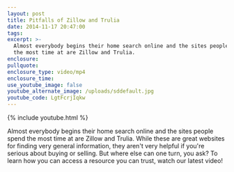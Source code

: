 ```yaml
---
layout: post
title: Pitfalls of Zillow and Trulia
date: 2014-11-17 20:47:00
tags:
excerpt: >-
  Almost everybody begins their home search online and the sites people spend
  the most time at are Zillow and Trulia.
enclosure:
pullquote:
enclosure_type: video/mp4
enclosure_time:
use_youtube_image: false
youtube_alternate_image: /uploads/sddefault.jpg
youtube_code: LgtFcrjIqkw
---
```


{% include youtube.html %}

Almost everybody begins their home search online and the sites people spend the most time at are Zillow and Trulia. While these are great websites for finding very general information, they aren't very helpful if you're serious about buying or selling. But where else can one turn, you ask? To learn how you can access a resource you can trust, watch our latest video!<br>